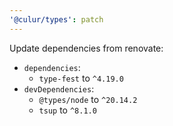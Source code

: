 ```yaml
---
'@culur/types': patch
---
```


Update dependencies from renovate:

- `dependencies`:
  - `type-fest` to `^4.19.0`
- `devDependencies`:
  - `@types/node` to `^20.14.2`
  - `tsup` to `^8.1.0`
